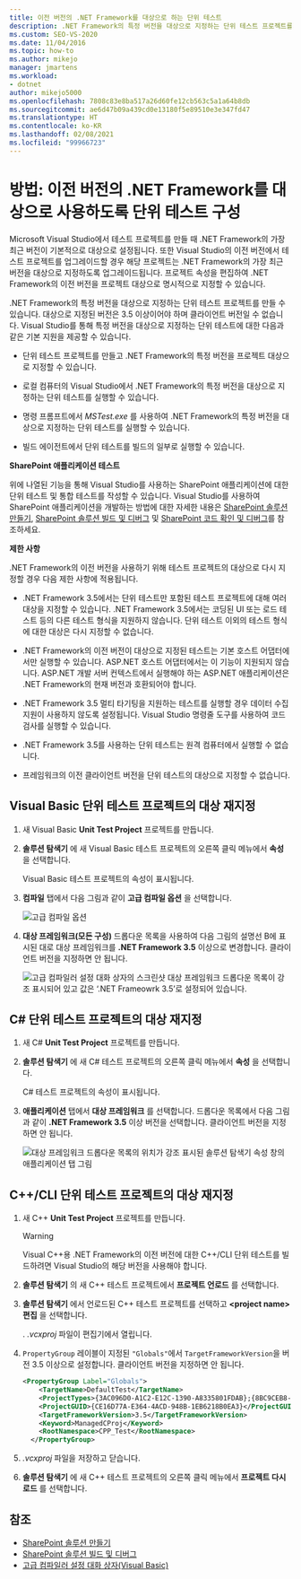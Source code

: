 ```yaml
---
title: 이전 버전의 .NET Framework를 대상으로 하는 단위 테스트
description: .NET Framework의 특정 버전을 대상으로 지정하는 단위 테스트 프로젝트를 만드는 방법을 알아봅니다. 대상으로 지정된 버전은 3.5 이상이어야 하며 클라이언트 버전일 수 없습니다.
ms.custom: SEO-VS-2020
ms.date: 11/04/2016
ms.topic: how-to
ms.author: mikejo
manager: jmartens
ms.workload:
- dotnet
author: mikejo5000
ms.openlocfilehash: 7808c83e8ba517a26d60fe12cb563c5a1a64b8db
ms.sourcegitcommit: ae6d47b09a439cd0e13180f5e89510e3e347fd47
ms.translationtype: HT
ms.contentlocale: ko-KR
ms.lasthandoff: 02/08/2021
ms.locfileid: "99966723"
---
```

# <a name="how-to-configure-unit-tests-to-target-an-earlier-version-of-the-net-framework"></a>방법: 이전 버전의 .NET Framework를 대상으로 사용하도록 단위 테스트 구성

Microsoft Visual Studio에서 테스트 프로젝트를 만들 때 .NET Framework의 가장 최근 버전이 기본적으로 대상으로 설정됩니다. 또한 Visual Studio의 이전 버전에서 테스트 프로젝트를 업그레이드할 경우 해당 프로젝트는 .NET Framework의 가장 최근 버전을 대상으로 지정하도록 업그레이드됩니다. 프로젝트 속성을 편집하여 .NET Framework의 이전 버전을 프로젝트 대상으로 명시적으로 지정할 수 있습니다.

.NET Framework의 특정 버전을 대상으로 지정하는 단위 테스트 프로젝트를 만들 수 있습니다. 대상으로 지정된 버전은 3.5 이상이어야 하며 클라이언트 버전일 수 없습니다. Visual Studio를 통해 특정 버전을 대상으로 지정하는 단위 테스트에 대한 다음과 같은 기본 지원을 제공할 수 있습니다.

- 단위 테스트 프로젝트를 만들고 .NET Framework의 특정 버전을 프로젝트 대상으로 지정할 수 있습니다.

- 로컬 컴퓨터의 Visual Studio에서 .NET Framework의 특정 버전을 대상으로 지정하는 단위 테스트를 실행할 수 있습니다.

- 명령 프롬프트에서 *MSTest.exe* 를 사용하여 .NET Framework의 특정 버전을 대상으로 지정하는 단위 테스트를 실행할 수 있습니다.

- 빌드 에이전트에서 단위 테스트를 빌드의 일부로 실행할 수 있습니다.

**SharePoint 애플리케이션 테스트**

위에 나열된 기능을 통해 Visual Studio를 사용하는 SharePoint 애플리케이션에 대한 단위 테스트 및 통합 테스트를 작성할 수 있습니다. Visual Studio를 사용하여 SharePoint 애플리케이션을 개발하는 방법에 대한 자세한 내용은 [SharePoint 솔루션 만들기](../sharepoint/create-sharepoint-solutions.md), [SharePoint 솔루션 빌드 및 디버그](../sharepoint/building-and-debugging-sharepoint-solutions.md) 및 [SharePoint 코드 확인 및 디버그](../sharepoint/verifying-and-debugging-sharepoint-code.md)를 참조하세요.

**제한 사항**

.NET Framework의 이전 버전을 사용하기 위해 테스트 프로젝트의 대상으로 다시 지정할 경우 다음 제한 사항에 적용됩니다.

- .NET Framework 3.5에서는 단위 테스트만 포함된 테스트 프로젝트에 대해 여러 대상을 지정할 수 있습니다. .NET Framework 3.5에서는 코딩된 UI 또는 로드 테스트 등의 다른 테스트 형식을 지원하지 않습니다. 단위 테스트 이외의 테스트 형식에 대한 대상은 다시 지정할 수 없습니다.

- .NET Framework의 이전 버전이 대상으로 지정된 테스트는 기본 호스트 어댑터에서만 실행할 수 있습니다. ASP.NET 호스트 어댑터에서는 이 기능이 지원되지 않습니다. ASP.NET 개발 서버 컨텍스트에서 실행해야 하는 ASP.NET 애플리케이션은 .NET Framework의 현재 버전과 호환되어야 합니다.

- .NET Framework 3.5 멀티 타기팅을 지원하는 테스트를 실행할 경우 데이터 수집 지원이 사용하지 않도록 설정됩니다. Visual Studio 명령줄 도구를 사용하여 코드 검사를 실행할 수 있습니다.

- .NET Framework 3.5를 사용하는 단위 테스트는 원격 컴퓨터에서 실행할 수 없습니다.

- 프레임워크의 이전 클라이언트 버전을 단위 테스트의 대상으로 지정할 수 없습니다.

## <a name="retargeting-for-visual-basic-unit-test-projects"></a>Visual Basic 단위 테스트 프로젝트의 대상 재지정

1. 새 Visual Basic **Unit Test Project** 프로젝트를 만듭니다.

2. **솔루션 탐색기** 에 새 Visual Basic 테스트 프로젝트의 오른쪽 클릭 메뉴에서 **속성** 을 선택합니다.

     Visual Basic 테스트 프로젝트의 속성이 표시됩니다.

3. **컴파일** 탭에서 다음 그림과 같이 **고급 컴파일 옵션** 을 선택합니다.

     ![고급 컴파일 옵션](../test/media/howtoconfigureunittest35frameworka.png)

4. **대상 프레임워크(모든 구성)** 드롭다운 목록을 사용하여 다음 그림의 설명선 B에 표시된 대로 대상 프레임워크를 **.NET Framework 3.5** 이상으로 변경합니다. 클라이언트 버전을 지정하면 안 됩니다.

     ![고급 컴파일러 설정 대화 상자의 스크린샷 대상 프레임워크 드롭다운 목록이 강조 표시되어 있고 값은 ‘.NET Frameowrk 3.5’로 설정되어 있습니다.](../test/media/howtoconfigureunitest35frameworkstepb.png)

## <a name="retargeting-for-c-unit-test-projects"></a>C# 단위 테스트 프로젝트의 대상 재지정

1. 새 C# **Unit Test Project** 프로젝트를 만듭니다.

2. **솔루션 탐색기** 에 새 C# 테스트 프로젝트의 오른쪽 클릭 메뉴에서 **속성** 을 선택합니다.

   C# 테스트 프로젝트의 속성이 표시됩니다.

3. **애플리케이션** 탭에서 **대상 프레임워크** 를 선택합니다. 드롭다운 목록에서 다음 그림과 같이 **.NET Framework 3.5** 이상 버전을 선택합니다. 클라이언트 버전을 지정하면 안 됩니다.

   ![대상 프레임워크 드롭다운 목록의 위치가 강조 표시된 솔루션 탐색기 속성 창의 애플리케이션 탭 그림](../test/media/howtoconfigureunittest35frameworkcsharp.png)

## <a name="retargeting-for-ccli-unit-test-projects"></a>C++/CLI 단위 테스트 프로젝트의 대상 재지정

1. 새 C++ **Unit Test Project** 프로젝트를 만듭니다.

   > [!WARNING]
   > Visual C++용 .NET Framework의 이전 버전에 대한 C++/CLI 단위 테스트를 빌드하려면 Visual Studio의 해당 버전을 사용해야 합니다.

2. **솔루션 탐색기** 의 새 C++ 테스트 프로젝트에서 **프로젝트 언로드** 를 선택합니다.

3. **솔루션 탐색기** 에서 언로드된 C++ 테스트 프로젝트를 선택하고 **\<project name> 편집** 을 선택합니다.

   . *.vcxproj* 파일이 편집기에서 열립니다.

4. `PropertyGroup` 레이블이 지정된 `"Globals"`에서 `TargetFrameworkVersion`을 버전 3.5 이상으로 설정합니다. 클라이언트 버전을 지정하면 안 됩니다.

    ```xml
    <PropertyGroup Label="Globals">
        <TargetName>DefaultTest</TargetName>
        <ProjectTypes>{3AC096D0-A1C2-E12C-1390-A8335801FDAB};{8BC9CEB8-8B4A-11D0-8D11-00A0C91BC942}</ProjectTypes>
        <ProjectGUID>{CE16D77A-E364-4ACD-948B-1EB6218B0EA3}</ProjectGUID>
        <TargetFrameworkVersion>3.5</TargetFrameworkVersion>
        <Keyword>ManagedCProj</Keyword>
        <RootNamespace>CPP_Test</RootNamespace>
      </PropertyGroup>
    ```

5. *.vcxproj* 파일을 저장하고 닫습니다.

6. **솔루션 탐색기** 에 새 C++ 테스트 프로젝트의 오른쪽 클릭 메뉴에서 **프로젝트 다시 로드** 를 선택합니다.

## <a name="see-also"></a>참조

- [SharePoint 솔루션 만들기](../sharepoint/create-sharepoint-solutions.md)
- [SharePoint 솔루션 빌드 및 디버그](../sharepoint/building-and-debugging-sharepoint-solutions.md)
- [고급 컴파일러 설정 대화 상자(Visual Basic)](../ide/reference/advanced-compiler-settings-dialog-box-visual-basic.md)

